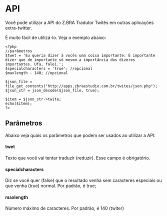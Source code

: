 # API
Você pode utilizar a API do Z.BRA Tradutor Twitês em outras aplicações extra-twitter.

É muito fácil de utilizá-lo. Veja o exemplo abaixo:

    <?php
    //parâmetros
    $twet = 'Eu queria dizer à vocês uma coisa importante: É importante dizer que de importante só mesmo a importância dos dizeres importantes. Ufa, falei.';
    $specialcharacters = 'true'; //opcional
    $maxlength - 140; //opcional

    $json_file = file_get_contents("http://apps.zbraestudio.com.br/twites/json.php");
    $json_str = json_decode($json_file, true);

    $item = $json_str->twite;
    echo($item);
    ?>

## Parâmetros
Abaixo veja quais os parâmetros que podem ser usados ao utilizar a API:

#### twet
Texto que você vai tentar traduzir (reduzir).
Esse campo é obrigatório.

#### specialcharacters
Diz se você quer (false) que o resultado venha sem caracteres especiais ou que venha (true) normal.
Por padrão, é true;

#### maxlength
Número máximo de caracteres.
Por padrão, é 140 (twiter)

